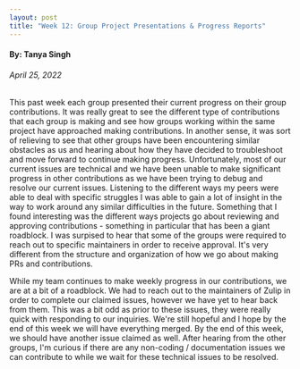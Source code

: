```yaml
---
layout: post
title: "Week 12: Group Project Presentations & Progress Reports"
---
```


#### By: Tanya Singh
###### April 25, 2022 

This past week each group presented their current progress on their group contributions. It was really great to see the different type of contributions that each group is making and see how groups working within the same project have approached making contributions. In another sense, it was sort of relieving to see that other groups have been encountering similar obstacles as us and hearing about how they have decided to troubleshoot and move forward to continue making progress. Unfortunately, most of our current issues are technical and we have been unable to make significant progress in other contributions as we have been trying to debug and resolve our current issues. Listening to the different ways my peers were able to deal with specific struggles I was able to gain a lot of insight in the way to work around any similar difficulties in the future. Something that I found interesting was the different ways projects go about reviewing and approving contributions - something in particular that has been a giant roadblock. I was surpised to hear that some of the groups were required to reach out to specific maintainers in order to receive approval. It's very different from the structure and organization of how we go about making PRs and contributions. 

While my team continues to make weekly progress in our contributions, we are at a bit of a roadblock. We had to reach out to the maintainers of Zulip in order to complete our claimed issues, however we have yet to hear back from them. This was a bit odd as prior to these issues, they were really quick with responding to our inquiries. We're still hopeful and I hope by the end of this week we will have everything merged. By the end of this week, we should have another issue claimed as well. After hearing from the other groups, I'm curious if there are any non-coding / documentation issues we can contribute to while we wait for these technical issues to be resolved. 